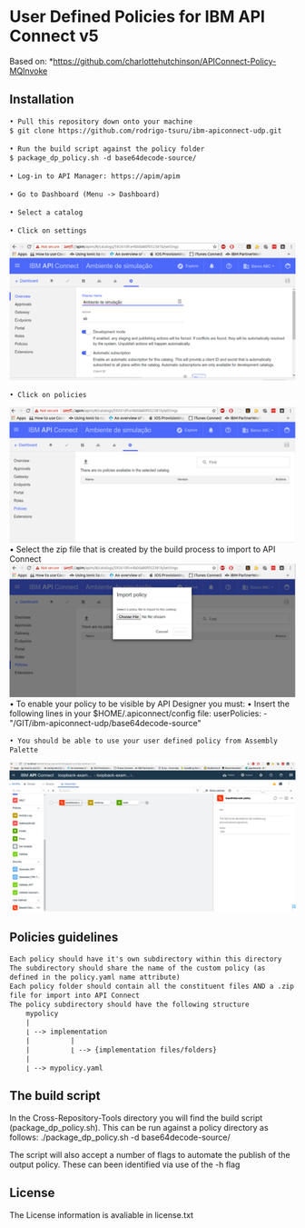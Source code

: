 # User Defined Policies for IBM API Connect v5

Based on:
*https://github.com/charlottehutchinson/APIConnect-Policy-MQInvoke

## Installation 

    • Pull this repository down onto your machine
    $ git clone https://github.com/rodrigo-tsuru/ibm-apiconnect-udp.git
    
    • Run the build script against the policy folder
    $ package_dp_policy.sh -d base64decode-source/
    
    • Log-in to API Manager: https://apim/apim
    
    • Go to Dashboard (Menu -> Dashboard)
    
    • Select a catalog
    
    • Click on settings
    
![Catalog settings](docs/screenshots/apimanager_catalog_settings.png)
    
    • Click on policies
![Catalog settings -> policies](docs/screenshots/apimanager_catalog_settings_policies.png)
    • Select the zip file that is created by the build process to import to API Connect 
![Catalog settings -> policies](docs/screenshots/apimanager_policy_upload.png)
    • To enable your policy to be visible by API Designer you must:
      • Insert the following lines in your $HOME/.apiconnect/config file:
      userPolicies:
        - "/GIT/ibm-apiconnect-udp/base64decode-source"
        
    • You should be able to use your user defined policy from Assembly Palette
![Assembly paletter -> user defined policy](docs/screenshots/apidesigner_userdefinedpolicy.png)    


## Policies guidelines

    Each policy should have it's own subdirectory within this directory
    The subdirectory should share the name of the custom policy (as defined in the policy.yaml name attribute)
    Each policy folder should contain all the constituent files AND a .zip file for import into API Connect
    The policy subdirectory should have the following structure
        mypolicy
        |
        ⌊ --> implementation
        |          |
        |          ⌊ --> {implementation files/folders}
        |
        ⌊ --> mypolicy.yaml

## The build script

In the Cross-Repository-Tools directory you will find the build script (package_dp_policy.sh). This can be run against a policy directory as follows: ./package_dp_policy.sh -d base64decode-source/

The script will also accept a number of flags to automate the publish of the output policy. These can been identified via use of the -h flag 


## License 
The License information is avaliable in license.txt
